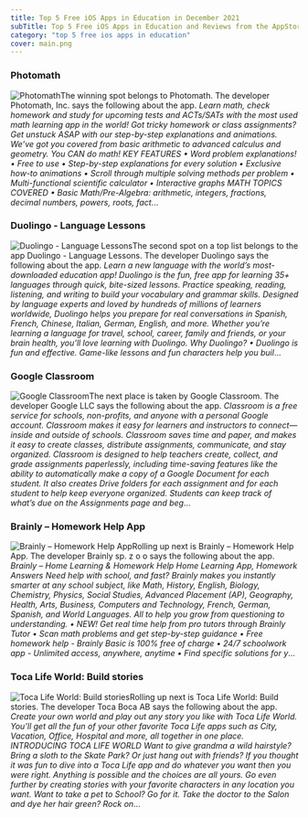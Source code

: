 ```yaml
---
title: Top 5 Free iOS Apps in Education in December 2021
subTitle: Top 5 Free iOS Apps in Education and Reviews from the AppStore in December 2021.
category: "top 5 free ios apps in education"
cover: main.png
---
```


### Photomath

![Photomath](https://is5-ssl.mzstatic.com/image/thumb/Purple116/v4/50/d6/30/50d6301d-4af1-7f17-1581-fc58f1ed4b3b/AppIcon-0-0-1x_U007emarketing-0-0-0-7-0-0-sRGB-0-0-0-GLES2_U002c0-512MB-85-220-0-0.png/100x100bb.png)The winning spot belongs to Photomath. The developer Photomath, Inc. says the following about the app. _Learn math, check homework and study for upcoming tests and ACTs/SATs with the most used math learning app in the world! Got tricky homework or class assignments? Get unstuck ASAP with our step-by-step explanations and animations.     We’ve got you covered from basic arithmetic to advanced calculus and geometry. You CAN do math!   KEY FEATURES • Word problem explanations! • Free to use • Step-by-step explanations for every solution  • Exclusive how-to animations • Scroll through multiple solving methods per problem • Multi-functional scientific calculator  • Interactive graphs  MATH TOPICS COVERED • Basic Math/Pre-Algebra: arithmetic, integers, fractions, decimal numbers, powers, roots, fact_...

### Duolingo - Language Lessons

![Duolingo - Language Lessons](https://is3-ssl.mzstatic.com/image/thumb/Purple126/v4/7c/e8/5b/7ce85ba5-5865-157f-4c94-1404f2f3897b/AppIcon-0-0-1x_U007emarketing-0-0-0-7-0-0-sRGB-0-0-0-GLES2_U002c0-512MB-85-220-0-0.png/100x100bb.png)The second spot on a top list belongs to the app Duolingo - Language Lessons. The developer Duolingo says the following about the app. _Learn a new language with the world’s most-downloaded education app! Duolingo is the fun, free app for learning 35+ languages through quick, bite-sized lessons. Practice speaking, reading, listening, and writing to build your vocabulary and grammar skills.   Designed by language experts and loved by hundreds of millions of learners worldwide, Duolingo helps you prepare for real conversations in Spanish, French, Chinese, Italian, German, English, and more.  Whether you’re learning a language for travel, school, career, family and friends, or your brain health, you’ll love learning with Duolingo.  Why Duolingo? • Duolingo is fun and effective. Game-like lessons and fun characters help you buil_...

### Google Classroom

![Google Classroom](https://is2-ssl.mzstatic.com/image/thumb/Purple126/v4/f4/6d/2a/f46d2ae2-44dd-e5db-7123-6d2460d410b8/AppIcon-0-0-1x_U007emarketing-0-0-0-6-0-0-sRGB-0-0-0-GLES2_U002c0-512MB-85-220-0-0.png/100x100bb.png)The next place is taken by Google Classroom. The developer Google LLC says the following about the app. _Classroom is a free service for schools, non-profits, and anyone with a personal Google account. Classroom makes it easy for learners and instructors to connect—inside and outside of schools. Classroom saves time and paper, and makes it easy to create classes, distribute assignments, communicate, and stay organized.  Classroom is designed to help teachers create, collect, and grade assignments paperlessly, including time-saving features like the ability to automatically make a copy of a Google Document for each student. It also creates Drive folders for each assignment and for each student to help keep everyone organized.  Students can keep track of what’s due on the Assignments page and beg_...

### Brainly – Homework Help App

![Brainly – Homework Help App](https://is4-ssl.mzstatic.com/image/thumb/Purple116/v4/a9/4a/38/a94a389c-370f-e486-80f6-6bd7cb1c07ef/BrainlyAppIcon-0-0-1x_U007emarketing-0-0-0-6-0-0-sRGB-0-0-0-GLES2_U002c0-512MB-85-220-0-0.png/100x100bb.png)Rolling up next is Brainly – Homework Help App. The developer Brainly sp. z o o says the following about the app. _Brainly – Home Learning & Homework Help Home Learning App, Homework Answers  Need help with school, and fast?  Brainly makes you instantly smarter at any school subject, like Math, History, English, Biology, Chemistry, Physics, Social Studies, Advanced Placement (AP), Geography, Health, Arts, Business, Computers and Technology, French, German, Spanish, and World Languages. All to help you grow from questioning to understanding.  • NEW! Get real time help from pro tutors through Brainly Tutor  • Scan math problems and get step-by-step guidance • Free homework help - Brainly Basic is 100% free of charge • 24/7 schoolwork app - Unlimited access, anywhere, anytime • Find specific solutions for y_...

### Toca Life World: Build stories

![Toca Life World: Build stories](https://is3-ssl.mzstatic.com/image/thumb/Purple116/v4/af/45/2f/af452f31-65d5-b2a8-0365-2355f2b31237/AppIcon-0-0-1x_U007emarketing-0-0-0-6-0-0-sRGB-0-0-0-GLES2_U002c0-512MB-85-220-0-0.png/100x100bb.png)Rolling up next is Toca Life World: Build stories. The developer Toca Boca AB says the following about the app. _Create your own world and play out any story you like with Toca Life World. You’ll get all the fun of your other favorite Toca Life apps such as City, Vacation, Office, Hospital and more, all together in one place.   INTRODUCING TOCA LIFE WORLD Want to give grandma a wild hairstyle? Bring a sloth to the Skate Park? Or just hang out with friends? If you thought it was fun to dive into a Toca Life app and do whatever you want then you were right. Anything is possible and the choices are all yours.   Go even further by creating stories with your favorite characters in any location you want. Want to take a pet to School? Go for it. Take the doctor to the Salon and dye her hair green? Rock on_...

